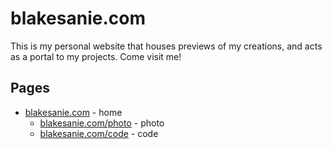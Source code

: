 # blakesanie.com
This is my personal website that houses previews of my creations, and acts as a portal to my projects. Come visit me!
## Pages
 * [blakesanie.com](http://www.blakesanie.com) - home
    * [blakesanie.com/photo](http://www.blakesanie.com/photo) - photo
    * [blakesanie.com/code](http://www.blakesanie.com/code) - code